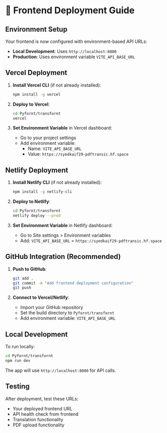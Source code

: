 
# 🚀 Frontend Deployment Guide

## Environment Setup

Your frontend is now configured with environment-based API URLs:

- **Local Development**: Uses `http://localhost:8000`
- **Production**: Uses environment variable `VITE_API_BASE_URL`

## Vercel Deployment

1. **Install Vercel CLI** (if not already installed):
   ```bash
   npm install -g vercel
   ```

2. **Deploy to Vercel**:
   ```bash
   cd Pyfornt/transfornt
   vercel
   ```

3. **Set Environment Variable** in Vercel dashboard:
   - Go to your project settings
   - Add environment variable:
     - Name: `VITE_API_BASE_URL`
     - Value: `https://syedkaif29-pdftransic.hf.space`

## Netlify Deployment

1. **Install Netlify CLI** (if not already installed):
   ```bash
   npm install -g netlify-cli
   ```

2. **Deploy to Netlify**:
   ```bash
   cd Pyfornt/transfornt
   netlify deploy --prod
   ```

3. **Set Environment Variable** in Netlify dashboard:
   - Go to Site settings > Environment variables
   - Add: `VITE_API_BASE_URL` = `https://syedkaif29-pdftransic.hf.space`

## GitHub Integration (Recommended)

1. **Push to GitHub**:
   ```bash
   git add .
   git commit -m "Add frontend deployment configuration"
   git push
   ```

2. **Connect to Vercel/Netlify**:
   - Import your GitHub repository
   - Set the build directory to `Pyfornt/transfornt`
   - Add environment variable: `VITE_API_BASE_URL`

## Local Development

To run locally:
```bash
cd Pyfornt/transfornt
npm run dev
```

The app will use `http://localhost:8000` for API calls.

## Testing

After deployment, test these URLs:
- Your deployed frontend URL
- API health check from frontend
- Translation functionality
- PDF upload functionality
